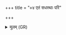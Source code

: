 +++
title = "०४ एतं सधस्थाः परि"

+++
<details><summary>मूलम् (GR)</summary>

एतं सधस्थाः परि वो ददामि  
यम् आवहाच् छेवधिं जातवेदाः ।  
अन्वागन्ता यजमानः स्वस्ति  
तं स्म जानीत परमे व्योमन् ॥
</details>
